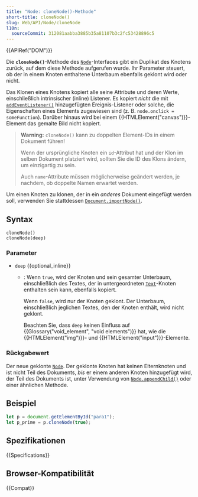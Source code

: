 ```yaml
---
title: "Node: cloneNode()-Methode"
short-title: cloneNode()
slug: Web/API/Node/cloneNode
l10n:
  sourceCommit: 312081aabba3885b35a81107b3c2fc53428896c5
---
```


{{APIRef("DOM")}}

Die **`cloneNode()`**-Methode des [`Node`](/de/docs/Web/API/Node)-Interfaces
gibt ein Duplikat des Knotens zurück, auf dem diese Methode aufgerufen wurde.
Ihr Parameter steuert, ob der in einem Knoten enthaltene Unterbaum ebenfalls geklont wird oder nicht.

Das Klonen eines Knotens kopiert alle seine Attribute und deren Werte,
einschließlich intrinsischer (inline) Listener. Es kopiert _nicht_ die mit [`addEventListener()`](/de/docs/Web/API/EventTarget/addEventListener)
hinzugefügten Ereignis-Listener oder solche, die Eigenschaften eines Elements zugewiesen sind (z. B. `node.onclick = someFunction`).
Darüber hinaus wird bei einem {{HTMLElement("canvas")}}-Element das gemalte Bild nicht kopiert.

> **Warning:** `cloneNode()` kann zu doppelten Element-IDs in einem Dokument führen!
>
> Wenn der ursprüngliche Knoten ein `id`-Attribut hat und der Klon
> im selben Dokument platziert wird, sollten Sie die ID des Klons ändern, um
> einzigartig zu sein.
>
> Auch `name`-Attribute müssen möglicherweise geändert werden,
> je nachdem, ob doppelte Namen erwartet werden.

Um einen Knoten zu klonen, der in ein _anderes_ Dokument eingefügt werden soll, verwenden Sie
stattdessen [`Document.importNode()`](/de/docs/Web/API/Document/importNode).

## Syntax

```js-nolint
cloneNode()
cloneNode(deep)
```

### Parameter

- `deep` {{optional_inline}}

  - : Wenn `true`, wird der Knoten und sein gesamter Unterbaum,
    einschließlich des Textes, der in untergeordneten [`Text`](/de/docs/Web/API/Text)-Knoten enthalten sein kann,
    ebenfalls kopiert.

    Wenn `false`, wird nur der Knoten geklont.
    Der Unterbaum, einschließlich jeglichen Textes, den der Knoten enthält, wird nicht geklont.

    Beachten Sie, dass `deep` keinen Einfluss auf {{Glossary("void_element", "void elements")}} hat,
    wie die {{HTMLElement("img")}}- und {{HTMLElement("input")}}-Elemente.

### Rückgabewert

Der neue geklonte [`Node`](/de/docs/Web/API/Node).
Der geklonte Knoten hat keinen Elternknoten und ist nicht Teil des Dokuments,
_bis_ er einem anderen Knoten hinzugefügt wird, der Teil des Dokuments ist,
unter Verwendung von [`Node.appendChild()`](/de/docs/Web/API/Node/appendChild) oder einer ähnlichen Methode.

## Beispiel

```js
let p = document.getElementById("para1");
let p_prime = p.cloneNode(true);
```

## Spezifikationen

{{Specifications}}

## Browser-Kompatibilität

{{Compat}}
